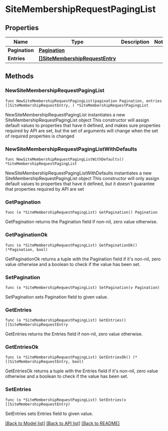 # SiteMembershipRequestPagingList

## Properties

Name | Type | Description | Notes
------------ | ------------- | ------------- | -------------
**Pagination** | [**Pagination**](Pagination.md) |  | 
**Entries** | [**[]SiteMembershipRequestEntry**](SiteMembershipRequestEntry.md) |  | 

## Methods

### NewSiteMembershipRequestPagingList

`func NewSiteMembershipRequestPagingList(pagination Pagination, entries []SiteMembershipRequestEntry, ) *SiteMembershipRequestPagingList`

NewSiteMembershipRequestPagingList instantiates a new SiteMembershipRequestPagingList object
This constructor will assign default values to properties that have it defined,
and makes sure properties required by API are set, but the set of arguments
will change when the set of required properties is changed

### NewSiteMembershipRequestPagingListWithDefaults

`func NewSiteMembershipRequestPagingListWithDefaults() *SiteMembershipRequestPagingList`

NewSiteMembershipRequestPagingListWithDefaults instantiates a new SiteMembershipRequestPagingList object
This constructor will only assign default values to properties that have it defined,
but it doesn't guarantee that properties required by API are set

### GetPagination

`func (o *SiteMembershipRequestPagingList) GetPagination() Pagination`

GetPagination returns the Pagination field if non-nil, zero value otherwise.

### GetPaginationOk

`func (o *SiteMembershipRequestPagingList) GetPaginationOk() (*Pagination, bool)`

GetPaginationOk returns a tuple with the Pagination field if it's non-nil, zero value otherwise
and a boolean to check if the value has been set.

### SetPagination

`func (o *SiteMembershipRequestPagingList) SetPagination(v Pagination)`

SetPagination sets Pagination field to given value.


### GetEntries

`func (o *SiteMembershipRequestPagingList) GetEntries() []SiteMembershipRequestEntry`

GetEntries returns the Entries field if non-nil, zero value otherwise.

### GetEntriesOk

`func (o *SiteMembershipRequestPagingList) GetEntriesOk() (*[]SiteMembershipRequestEntry, bool)`

GetEntriesOk returns a tuple with the Entries field if it's non-nil, zero value otherwise
and a boolean to check if the value has been set.

### SetEntries

`func (o *SiteMembershipRequestPagingList) SetEntries(v []SiteMembershipRequestEntry)`

SetEntries sets Entries field to given value.



[[Back to Model list]](../README.md#documentation-for-models) [[Back to API list]](../README.md#documentation-for-api-endpoints) [[Back to README]](../README.md)


